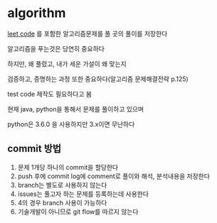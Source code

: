 # algorithm

[leet code](https://leetcode.com) 를 포함한 알고리즘문제를 풀 곳의 풀이를 저장한다

알고리즘을 푸는것은 당연히 중요하다

하지만, 왜 풀렸고, 내가 세운 가설이 왜 맞는지

검증하고, 증명하는 과정 또한 중요하다(알고리즘 문제해결전략 p.125)

test code 제작도 필요하다고 봄


현재 java, python을 통해서 문제를 풀이하고 있으며

python은 3.6.0 을 사용하지만 3.x이면 무난하다

## commit 방법

1. 문제 1개당 하나의 commit을 할당한다
2. push 후에 commit log에 comment로 풀이와 해석, 분석내용을 저장한다
3. branch는 별도로 사용하지 않는다
4. issues는 풀고자 하는 문제를 등록하는데 사용한다
5. 4의 경우 branch 사용이 가능하다
6. 기술개발이 아니므로 git flow를 따르지 않는다
